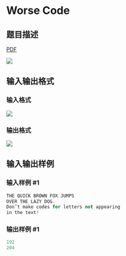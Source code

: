 # Worse Code

## 题目描述

[problemUrl]: https://uva.onlinejudge.org/index.php?option=com_onlinejudge&Itemid=8&category=10&page=show_problem&problem=795

[PDF](https://uva.onlinejudge.org/external/8/p854.pdf)

![](https://cdn.luogu.com.cn/upload/vjudge_pic/UVA854/1d966b87d4d8ae06422ec2d591f9a72eb14d738c.png)

## 输入输出格式

### 输入格式

![](https://cdn.luogu.com.cn/upload/vjudge_pic/UVA854/4e15a8970ed45d3722e3021fc0e0a5db38971f59.png)

### 输出格式

![](https://cdn.luogu.com.cn/upload/vjudge_pic/UVA854/ba2ec3fbfb09920fc5cfe3571366c991c2db25fd.png)

## 输入输出样例

### 输入样例 #1

```cpp
THE QUICK BROWN FOX JUMPS
OVER THE LAZY DOG.
Don’t make codes for letters not appearing
in the text!
```


### 输出样例 #1

```cpp
192
204
```


